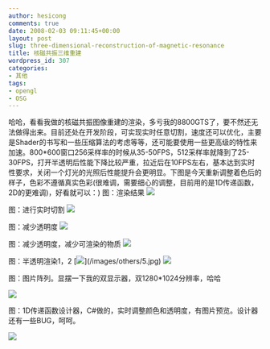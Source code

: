 ```yaml
---
author: hesicong
comments: true
date: 2008-02-03 09:11:45+00:00
layout: post
slug: three-dimensional-reconstruction-of-magnetic-resonance
title: 核磁共振三维重建
wordpress_id: 307
categories:
- 其他
tags:
- opengl
- OSG
---
```


哈哈，看看我做的核磁共振图像重建的渲染，多亏我的8800GTS了，要不然还无法做得出来。目前还处在开发阶段，可实现实时任意切割，速度还可以优化，主要是Shader的书写和一些压缩算法的考虑等等，还可能要使用一些更高级的特性来加速。800*600窗口256采样率的时候从35-50FPS，512采样率就降到了25-30FPS，打开半透明后性能下降比较严重，拉近后在10FPS左右，基本达到实时性要求，关闭一个灯光的光照后性能提升会更明显。下图是今天重新调整着色后的样子，色彩不遵循真实色彩(很难调，需要细心的调整，目前用的是1D传递函数，2D的更难调)，好看就可以：)
图：渲染结果
[](/images/others/1_0.jpg)![](/images/others/image/thumb/1_0.jpg)

图：进行实时切割
[](/images/others/2.jpg)![](/images/others/image/thumb/2.jpg)

图：减少透明度
[](/images/others/3.jpg)![](/images/others/image/thumb/3.jpg)

图：减少透明度，减少可渲染的物质
[](/images/others/4.jpg)![](/images/others/image/thumb/4.jpg)

图：半透明渲染1，2
[[](/images/others/5_0.jpg)![](/images/others/image/thumb/5.jpg)[](/images/others/5_0.jpg)](/images/others/5.jpg)
[](/images/others/6.jpg)![](/images/others/image/thumb/6.jpg)

图：图片阵列。显摆一下我的双显示器，双1280*1024分辨率，哈哈

[](/images/others/7.jpg)![](/images/others/image/thumb/7.jpg)

图：1D传递函数设计器，C#做的，实时调整颜色和透明度，有图片预览。设计器还有一些BUG，呵呵。

[](/images/others/8.jpg)![](/images/others/image/thumb/8.jpg)
